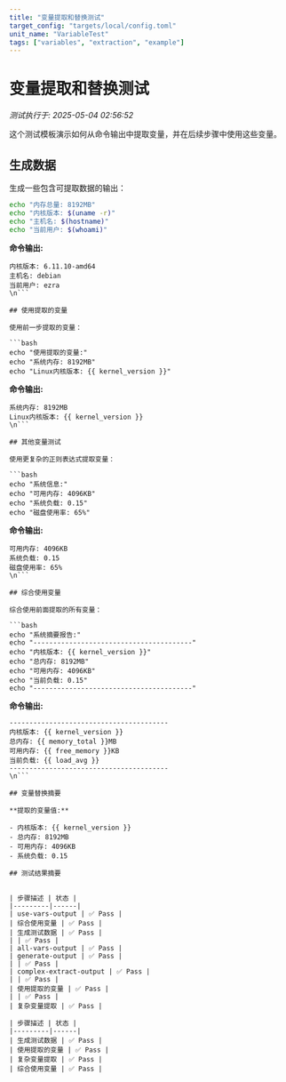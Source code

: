 ```yaml
---
title: "变量提取和替换测试"
target_config: "targets/local/config.toml"
unit_name: "VariableTest"
tags: ["variables", "extraction", "example"]
---
```



# 变量提取和替换测试

*测试执行于: 2025-05-04 02:56:52*

这个测试模板演示如何从命令输出中提取变量，并在后续步骤中使用这些变量。

## 生成数据

生成一些包含可提取数据的输出：

```bash
echo "内存总量: 8192MB"
echo "内核版本: $(uname -r)"
echo "主机名: $(hostname)"
echo "当前用户: $(whoami)"
```

**命令输出:**
```output \n内存总量: 8192MB
内核版本: 6.11.10-amd64
主机名: debian
当前用户: ezra
\n```

## 使用提取的变量

使用前一步提取的变量：

```bash
echo "使用提取的变量:"
echo "系统内存: 8192MB"
echo "Linux内核版本: {{ kernel_version }}"
```

**命令输出:**
```output \n使用提取的变量:
系统内存: 8192MB
Linux内核版本: {{ kernel_version }}
\n```

## 其他变量测试

使用更复杂的正则表达式提取变量：

```bash
echo "系统信息:"
echo "可用内存: 4096KB"
echo "系统负载: 0.15"
echo "磁盘使用率: 65%"
```

**命令输出:**
```output \n系统信息:
可用内存: 4096KB
系统负载: 0.15
磁盘使用率: 65%
\n```

## 综合使用变量

综合使用前面提取的所有变量：

```bash
echo "系统摘要报告:"
echo "----------------------------------------"
echo "内核版本: {{ kernel_version }}"
echo "总内存: 8192MB"
echo "可用内存: 4096KB"
echo "当前负载: 0.15"
echo "----------------------------------------"
```

**命令输出:**
```output \n系统摘要报告:
----------------------------------------
内核版本: {{ kernel_version }}
总内存: {{ memory_total }}MB
可用内存: {{ free_memory }}KB
当前负载: {{ load_avg }}
----------------------------------------
\n```

## 变量替换摘要

**提取的变量值:**

- 内核版本: {{ kernel_version }}
- 总内存: 8192MB
- 可用内存: 4096KB
- 系统负载: 0.15

## 测试结果摘要


| 步骤描述 | 状态 |
|---------|------|
| use-vars-output | ✅ Pass |
| 综合使用变量 | ✅ Pass |
| 生成测试数据 | ✅ Pass |
| | ✅ Pass |
| all-vars-output | ✅ Pass |
| generate-output | ✅ Pass |
| | ✅ Pass |
| complex-extract-output | ✅ Pass |
| | ✅ Pass |
| 使用提取的变量 | ✅ Pass |
| | ✅ Pass |
| 复杂变量提取 | ✅ Pass |

| 步骤描述 | 状态 |
|---------|------|
| 生成测试数据 | ✅ Pass |
| 使用提取的变量 | ✅ Pass |
| 复杂变量提取 | ✅ Pass |
| 综合使用变量 | ✅ Pass |